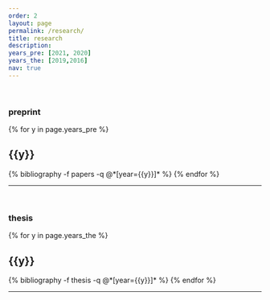 ```yaml
---
order: 2
layout: page
permalink: /research/
title: research
description: 
years_pre: [2021, 2020]
years_the: [2019,2016]
nav: true
---
```

&nbsp;
### preprint

<div class="publications">

{% for y in page.years_pre %}
  <h2 class="year">{{y}}</h2>
  {% bibliography -f papers -q @*[year={{y}}]* %}
{% endfor %}
</div>

---

&nbsp;


### thesis

<div class="publications">

{% for y in page.years_the %}
  <h2 class="year">{{y}}</h2>
  {% bibliography -f thesis -q @*[year={{y}}]* %}
{% endfor %}
</div>

___
